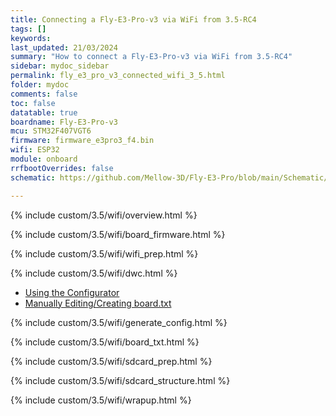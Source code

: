 ```yaml
---
title: Connecting a Fly-E3-Pro-v3 via WiFi from 3.5-RC4
tags: []
keywords: 
last_updated: 21/03/2024
summary: "How to connect a Fly-E3-Pro-v3 via WiFi from 3.5-RC4"
sidebar: mydoc_sidebar
permalink: fly_e3_pro_v3_connected_wifi_3_5.html
folder: mydoc
comments: false
toc: false
datatable: true
boardname: Fly-E3-Pro-v3
mcu: STM32F407VGT6
firmware: firmware_e3pro3_f4.bin
wifi: ESP32
module: onboard
rrfbootOverrides: false
schematic: https://github.com/Mellow-3D/Fly-E3-Pro/blob/main/Schematic/Schematic_E3-PRO.pdf

---
```


{% include custom/3.5/wifi/overview.html %}

{% include custom/3.5/wifi/board_firmware.html %}

{% include custom/3.5/wifi/wifi_prep.html %}

{% include custom/3.5/wifi/dwc.html %}

<ul id="profileTabs" class="nav nav-tabs">
    <li class="active"><a class="noCrossRef" href="#generate" data-toggle="tab">Using the Configurator</a></li>
    <li><a class="noCrossRef" href="#manual" data-toggle="tab">Manually Editing/Creating board.txt</a></li>
</ul>
  <div class="tab-content">
<div role="tabpanel" class="tab-pane active" id="generate" markdown="1">

{% include custom/3.5/wifi/generate_config.html %}

</div>

<div role="tabpanel" class="tab-pane" id="manual" markdown="1">

{% include custom/3.5/wifi/board_txt.html %}

</div>

</div>

{% include custom/3.5/wifi/sdcard_prep.html %}

{% include custom/3.5/wifi/sdcard_structure.html %}

{% include custom/3.5/wifi/wrapup.html %}
